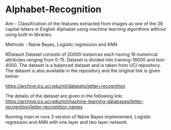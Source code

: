# Alphabet-Recognition
Aim - Classification of the features extracted from images as one of the 26 capital letters in English Alphabet using machine learning algorithms without using built-in libraries.

Methods - Naive Bayes, Logistic regression and ANN

#Dataset
Dataset consists of 20000 instances each having 16 numerical attributes ranging from 0-15. Dataset is divided into training-16000 and test-4000. The dataset is a balanced dataset and is taken from UCI repository. The dataset is also available in the repository and the original link is given below:

https://archive.ics.uci.edu/ml/datasets/letter+recognition

The details of the dataset are given in the following link:
https://archive.ics.uci.edu/ml/machine-learning-databases/letter-recognition/letter-recognition.names

Running main.m runs 3 version of Naive Bayes implemented, Logistic regression and ANN with one layer and two layer network.
